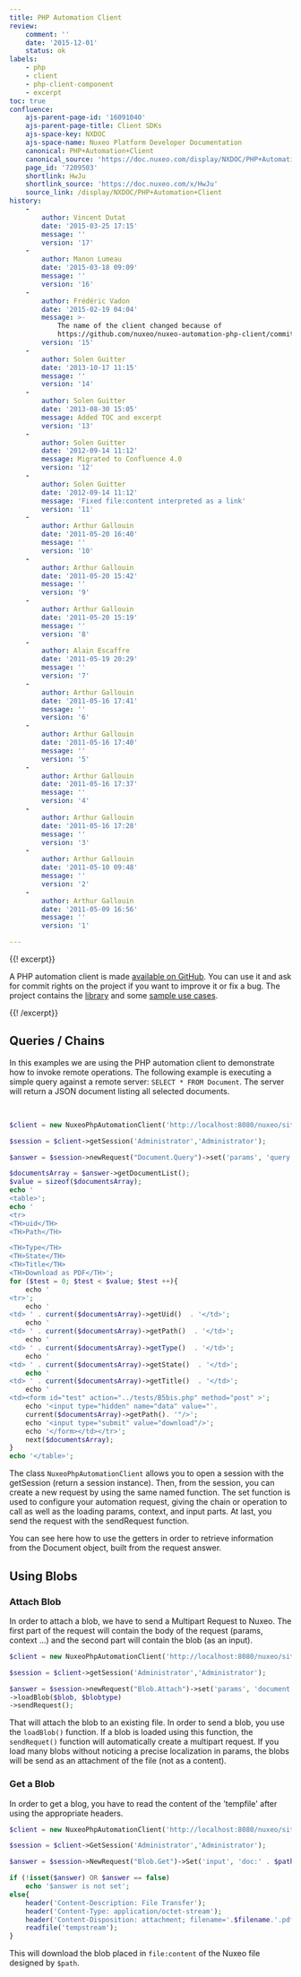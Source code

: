 ```yaml
---
title: PHP Automation Client
review:
    comment: ''
    date: '2015-12-01'
    status: ok
labels:
    - php
    - client
    - php-client-component
    - excerpt
toc: true
confluence:
    ajs-parent-page-id: '16091040'
    ajs-parent-page-title: Client SDKs
    ajs-space-key: NXDOC
    ajs-space-name: Nuxeo Platform Developer Documentation
    canonical: PHP+Automation+Client
    canonical_source: 'https://doc.nuxeo.com/display/NXDOC/PHP+Automation+Client'
    page_id: '7209503'
    shortlink: HwJu
    shortlink_source: 'https://doc.nuxeo.com/x/HwJu'
    source_link: /display/NXDOC/PHP+Automation+Client
history:
    - 
        author: Vincent Dutat
        date: '2015-03-25 17:15'
        message: ''
        version: '17'
    - 
        author: Manon Lumeau
        date: '2015-03-18 09:09'
        message: ''
        version: '16'
    - 
        author: Frédéric Vadon
        date: '2015-02-19 04:04'
        message: >-
            The name of the client changed because of
            https://github.com/nuxeo/nuxeo-automation-php-client/commit/560874cfd9662b2b464045b19c6819e10a834600
        version: '15'
    - 
        author: Solen Guitter
        date: '2013-10-17 11:15'
        message: ''
        version: '14'
    - 
        author: Solen Guitter
        date: '2013-08-30 15:05'
        message: Added TOC and excerpt
        version: '13'
    - 
        author: Solen Guitter
        date: '2012-09-14 11:12'
        message: Migrated to Confluence 4.0
        version: '12'
    - 
        author: Solen Guitter
        date: '2012-09-14 11:12'
        message: 'Fixed file:content interpreted as a link'
        version: '11'
    - 
        author: Arthur Gallouin
        date: '2011-05-20 16:40'
        message: ''
        version: '10'
    - 
        author: Arthur Gallouin
        date: '2011-05-20 15:42'
        message: ''
        version: '9'
    - 
        author: Arthur Gallouin
        date: '2011-05-20 15:19'
        message: ''
        version: '8'
    - 
        author: Alain Escaffre
        date: '2011-05-19 20:29'
        message: ''
        version: '7'
    - 
        author: Arthur Gallouin
        date: '2011-05-16 17:41'
        message: ''
        version: '6'
    - 
        author: Arthur Gallouin
        date: '2011-05-16 17:40'
        message: ''
        version: '5'
    - 
        author: Arthur Gallouin
        date: '2011-05-16 17:37'
        message: ''
        version: '4'
    - 
        author: Arthur Gallouin
        date: '2011-05-16 17:28'
        message: ''
        version: '3'
    - 
        author: Arthur Gallouin
        date: '2011-05-10 09:48'
        message: ''
        version: '2'
    - 
        author: Arthur Gallouin
        date: '2011-05-09 16:56'
        message: ''
        version: '1'

---
```

{{! excerpt}}

A PHP automation client is made [available on GitHub](https://github.com/nuxeo/nuxeo-automation-php-client). You can use it and ask for commit rights on the project if you want to improve it or fix a bug. The project contains the [library](https://github.com/nuxeo/nuxeo-automation-php-client/tree/master/NuxeoAutomationClient) and some [sample use cases](https://github.com/nuxeo/nuxeo-automation-php-client/tree/master/tests).

{{! /excerpt}}

## Queries / Chains

In this examples we are using the PHP automation client to demonstrate how to invoke remote operations.
The following example is executing a simple query against a remote server: `SELECT * FROM Document`. The server will return a JSON document listing all selected documents.

&nbsp;

```php
$client = new NuxeoPhpAutomationClient('http://localhost:8080/nuxeo/site/automation');

$session = $client->getSession('Administrator','Administrator');

$answer = $session->newRequest("Document.Query")->set('params', 'query', "SELECT * FROM Document" )->sendRequest();

$documentsArray = $answer->getDocumentList();
$value = sizeof($documentsArray);
echo '
<table>';
echo '
<tr>
<TH>uid</TH>
<TH>Path</TH>

<TH>Type</TH>
<TH>State</TH>
<TH>Title</TH>
<TH>Download as PDF</TH>';
for ($test = 0; $test < $value; $test ++){
    echo '
<tr>';
    echo '
<td> ' . current($documentsArray)->getUid()  . '</td>';
    echo '
<td> ' . current($documentsArray)->getPath()  . '</td>';
    echo '
<td> ' . current($documentsArray)->getType()  . '</td>';
    echo '
<td> ' . current($documentsArray)->getState()  . '</td>';
    echo '
<td> ' . current($documentsArray)->getTitle()  . '</td>';
    echo '
<td><form id="test" action="../tests/B5bis.php" method="post" >';
    echo '<input type="hidden" name="data" value="'.
    current($documentsArray)->getPath(). '"/>';
    echo '<input type="submit" value="download"/>';
    echo '</form></td></tr>';
    next($documentsArray);
}
echo '</table>';

```

The class `NuxeoPhpAutomationClient`&nbsp;allows you to open a session with the getSession (return a session instance). Then, from the session, you can create a new request by using the same named function. The set function is used to configure your automation request, giving the chain or operation to call as well as the loading params, context, and input parts. At last, you send the request with the sendRequest function.

You can see here how to use the getters in order to retrieve information from the Document object, built from the request answer.

## Using Blobs

### Attach Blob

In order to attach a blob, we have to send a Multipart Request to Nuxeo. The first part of the request will contain the body of the request (params, context ...) and the second part will contain the blob (as an input).

```php
$client = new NuxeoPhpAutomationClient('http://localhost:8080/nuxeo/site/automation');

$session = $client->getSession('Administrator','Administrator');

$answer = $session->newRequest("Blob.Attach")->set('params', 'document', $path)
->loadBlob($blob, $blobtype)
->sendRequest();

```

That will attach the blob to an existing file. In order to send a blob, you use the `loadBlob()` function. If a blob is loaded using this function, the `sendRequet()` function will automatically create a multipart request. If you load many blobs without noticing a precise localization in params, the blobs will be send as an attachment of the file (not as a content).

### Get a Blob

In order to get a blog, you have to read the content of the 'tempfile' after using the appropriate headers.

```php
$client = new NuxeoPhpAutomationClient('http://localhost:8080/nuxeo/site/automation');

$session = $client->GetSession('Administrator','Administrator');

$answer = $session->NewRequest("Blob.Get")->Set('input', 'doc:' . $path)->SendRequest();

if (!isset($answer) OR $answer == false)
    echo '$answer is not set';
else{
    header('Content-Description: File Transfer');
    header('Content-Type: application/octet-stream');
    header('Content-Disposition: attachment; filename='.$filename.'.pdf');
    readfile('tempstream');
}

```

This will download the blob placed in `file:content` of the Nuxeo file designed by `$path`.